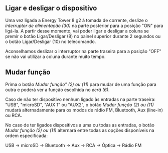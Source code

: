 ## Ligar e desligar o dispositivo

Uma vez ligada a Energy Tower 8 g2 à tomada de corrente, deslize o *interruptor de alimentação (30)* na parte posterior para a posição "ON" para ligá-la. A partir desse momento, vai poder ligar e desligar a coluna se premir o botão Ligar/Desligar (8) no painel superior durante 2 segundos ou o botão Ligar/Desligar (10) no telecomando.

Aconselhamos deslizar o interruptor na parte traseira para a posição "OFF" se não vai utilizar a coluna durante muito tempo.


## Mudar função
Prima o botão *Mudar função" (2) ou (11)* para mudar de uma função para outra e poderá ver a função escolhida no *ecrã (6)*. 

Caso de não ter dispositivo nenhum ligado às entradas na parte traseira: "USB", "microSD", "AUX 1" ou "AUX2", o botão *Mudar função (2) ou (11)* mudará alternadamente para os modos de rádio FM, Bluetooth, Aux (line-in) ou RCA.

No caso de ter ligados dispositivos a uma ou todas as entradas, o botão *Mudar função (2) ou (11)* alternará entre todas as opções disponíveis na ordem especificada:

 USB -> microSD -> Bluetooth -> Aux -> RCA -> Óptica -> Rádio FM
